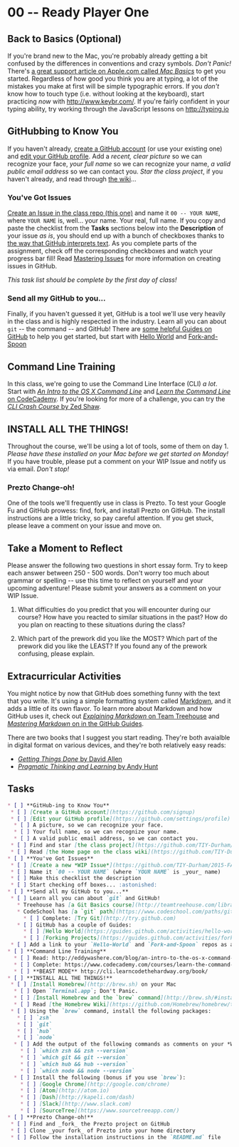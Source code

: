 # 00 -- Ready Player One

## Back to Basics (Optional)

If you're brand new to the Mac, you're probably already getting a bit confused by the differences in conventions and crazy symbols. _Don't Panic!_ There's [a great support article on Apple.com called _Mac Basics_](https://www.apple.com/support/macbasics/) to get you started. Regardless of how good you think you are at typing, a lot of the mistakes you make at first will be simple typographic errors. If you _don't_ know how to touch type (i.e. without looking at the keyboard), start practicing _now_ with http://www.keybr.com/. If you're fairly confident in your typing ability, try working through the JavaScript lessons on http://typing.io

## GitHubbing to Know You

If you haven't already, [create a GitHub account](http://github.com/signup) (or use your existing one) and [edit your GitHub profile](https://github.com/settings/profile). Add a _recent, clear picture_ so we can recognize your face, _your full name_ so we can recognize your name, _a valid public email address_ so we can contact you. _Star the class project_, if you haven't already, and read through [the wiki](../wiki)...

### You've Got Issues

[Create an Issue in the class repo (this one)](../issues/new) and name it `00 -- YOUR NAME`, where `YOUR NAME` is, well... your name. Your real, full name. If you copy and paste the checklist from the **Tasks** sections below into the **Description** of your issue _as is_, you should end up with a bunch of checkboxes thanks to [the way that GitHub interprets text](https://guides.github.com/features/mastering-markdown/). As you complete parts of the assignment, check off the corresponding checkboxes and watch your progress bar fill! Read [Mastering Issues](https://guides.github.com/features/issues/) for more information on creating issues in GitHub.

_This task list should be complete by the first day of class!_

### Send all my GitHub to you...

Finally, if you haven't guessed it yet, GitHub is a tool we'll use very heavily in the class and is highly respected in the industry. Learn all you can about `git` -- the command -- and GitHub! There are [some helpful Guides on GitHub](http://guides.github.com) to help you get started, but start with [Hello World](https://guides.github.com/activities/hello-world/) and [Fork-and-Spoon](https://guides.github.com/activities/forking/)

## Command Line Training

In this class, we're going to use the Command Line Interface (CLI) _a lot_. Start with [_An Intro to the OS X Command Line_](http://eddywashere.com/blog/an-intro-to-the-os-x-command-line/) and [_Learn the Command Line_ on CodeCademy](https://www.codecademy.com/courses/learn-the-command-line/). If you're looking for more of a challenge, you can try the [_CLI Crash Course_ by Zed Shaw](http://cli.learncodethehardway.org/book/).

## INSTALL ALL THE THINGS!

Throughout the course, we'll be using a lot of tools, some of them on day 1. _Please have these installed on your Mac before we get started on Monday!_ If you have trouble, please put a comment on your WIP Issue and notify us via email. _Don't stop!_

### Prezto Change-oh!

One of the tools we'll frequently use in class is Prezto. To test your Google Fu and GitHub prowess: find, fork, and install Prezto on GitHub. The install instructions are a little tricky, so pay careful attention. If you get stuck, please leave a comment on your issue and move on.

## Take a Moment to Reflect
Please answer the following two questions in short essay form. Try to keep each answer between 250 - 500 words. Don't worry too much about grammar or spelling -- use this time to reflect on yourself and your upcoming adventure!  Please submit your answers as a comment on your WIP Issue. 

1. What difficulties do you predict that you will encounter during our course? How have you reacted to similar situations in the past? How do you plan on reacting to these situations during the class?

2. Which part of the prework did you like the MOST? Which part of the prework did you like the LEAST? If you found any of the prework confusing, please explain.

## Extracurricular Activities

You might notice by now that GitHub does something funny with the text that you write. It's using a simple formatting system called [Markdown](http://daringfireball.net/projects/markdown/), and it adds a little of its own flavor. To learn more about Markdown and how GitHub uses it, check out [_Explaining Markdown_ on Team Treehouse](http://blog.teamtreehouse.com/explaining-markdown) and [_Mastering Markdown_ on in the GitHub Guides](https://guides.github.com/features/mastering-markdown/).

There are two books that I suggest you start reading. They're both avaialble in digital format on various devices, and they're both relatively easy reads:

* [_Getting Things Done_ by David Allen](http://j.mp/134jABk)
* [_Pragmatic Thinking and Learning_ by Andy Hunt](http://j.mp/1D5nmu8)

## Tasks

```markdown
* [ ] **GitHub-ing to Know You**
 * [ ] [Create a GitHub account](https://github.com/signup)
 * [ ] [Edit your GitHub profile](https://github.com/settings/profile) to provide:
  * [ ] A picture, so we can recognize your face.
  * [ ] Your full name, so we can recognize your name.
  * [ ] A valid public email address, so we can contact you.
 * [ ] Find and star [the class project](https://github.com/TIY-Durham/2015-FALL-FEE)
 * [ ] Read [the Home page on the class wiki](https://github.com/TIY-Durham/2015-FALL-FEE/wiki)
* [ ] **You've Got Issues**
 * [ ] [Create a new *WIP Issue*](https://github.com/TIY-Durham/2015-FALL-FEE/issues/new)
 * [ ] Name it `00 -- YOUR NAME` (where `YOUR NAME` is _your_ name)
 * [ ] Make this checklist the description
 * [ ] Start checking off boxes... :astonished:
* [ ] **Send all my GitHub to you...**
 * [ ] Learn all you can about `git` and GitHub!
   * Treehouse has [a Git Basics course](http://teamtreehouse.com/library/git-basics)
   * CodeSchool has [a `git` path](https://www.codeschool.com/paths/git)
     * [ ] Complete: [Try Git](http://try.github.com)
   * [ ] GitHub has a couple of Guides:
     * [ ] [Hello World](https://guides.github.com/activities/hello-world/)
     * [ ] [Forking Projects](https://guides.github.com/activities/forking/)
 * [ ] Add a link to your `Hello-World` and `Fork-and-Spoon` repos as a comment on your *WIP Issue*
* [ ] **Command Line Training**
  * [ ] Read: http://eddywashere.com/blog/an-intro-to-the-os-x-command-line/
  * [ ] Complete: https://www.codecademy.com/courses/learn-the-command-line/
  * [ ] **BEAST MODE** http://cli.learncodethehardway.org/book/
* [ ] **INSTALL ALL THE THINGS!**
 * [ ] [Install Homebrew](http://brew.sh) on your Mac
  * [ ] Open `Terminal.app`; Don't Panic.
  * [ ] [Install Homebrew and the `brew` command](http://brew.sh/#install)
  * [ ] Read [the Homebrew Wiki](https://github.com/Homebrew/homebrew/tree/master/share/doc/homebrew#readme) to learn more about Homebrew
 * [ ] Using the `brew` command, install the following packages:
   * [ ] `zsh`
   * [ ] `git`
   * [ ] `hub`
   * [ ] `node`
  * [ ] Add the output of the following commands as comments on your *WIP Issue*:
    * [ ] `which zsh && zsh --version`
    * [ ] `which git && git --version`
    * [ ] `which hub && hub --version`
    * [ ] `which node && node --version`
  * [ ] Install the following (bonus if you use `brew`):
    * [ ] [Google Chrome](http://google.com/chrome)
    * [ ] [Atom](http://atom.io)
    * [ ] [Dash](http://kapeli.com/dash)
    * [ ] [Slack](http://www.slack.com)
    * [ ] [SourceTree](https://www.sourcetreeapp.com/)
* [ ] **Prezto Change-oh!**
 * [ ] Find and _fork_ the Prezto project on GitHub
 * [ ] Clone _your fork_ of Prezto into your home directory
 * [ ] Follow the installation instructions in the `README.md` file
```
